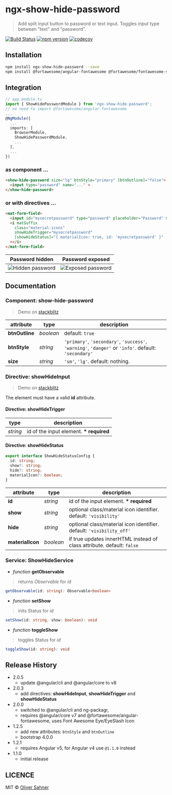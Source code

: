 # ngx-show-hide-password

> Add split input button to password or text input. Toggles input type between "text" and "password".

[![Build Status](https://travis-ci.org/osahner/ngx-show-hide-password.svg?branch=master)](https://travis-ci.org/osahner/ngx-show-hide-password)
[![npm version](https://badge.fury.io/js/ngx-show-hide-password.svg)](https://badge.fury.io/js/ngx-show-hide-password)
[![codecov](https://codecov.io/gh/osahner/ngx-show-hide-password/branch/develop/graph/badge.svg)](https://codecov.io/gh/osahner/ngx-show-hide-password)

## Installation

```sh
npm install ngx-show-hide-password --save
npm install @fortawesome/angular-fontawesome @fortawesome/fontawesome-svg-core @fortawesome/free-solid-svg-icons --save
```

## Integration

```ts
// app.module.ts
import { ShowHidePasswordModule } from 'ngx-show-hide-password';
// no need to import @fortawesome/angular-fontawesome
...
@NgModule({
  ...
  imports: [
    BrowserModule,
    ShowHidePasswordModule,
    ...
  ],
  ...
})
```

### as component ...

```html
<show-hide-password size="lg" btnStyle="primary" [btnOutline]="false">
  <input type="password" name="..." >
</show-hide-password>
```

### or with directives ...

```html
<mat-form-field>
  <input id="mysecretpassword" type="password" placeholder="Password" matInput showHideInput>
  <i matSuffix
    class="material-icons"
    showHideTrigger="mysecretpassword"
    [showHideStatus]="{ materialIcon: true, id: 'mysecretpassword' }"
  ></i>
</mat-form-field>
```

| Password hidden                          | Password exposed                           |
| ---------------------------------------- | ------------------------------------------ |
| ![Hidden password](resources/hidden.png) | ![Exposed password](resources/exposed.png) |


## Documentation

### Component: show-hide-password
> Demo on [stackblitz](https://stackblitz.com/edit/angular-okrmdi?embed=1&file=src/app/app.component.html)

| attribute      | type      | description                                                                                          |
| -------------- | --------- | ---------------------------------------------------------------------------------------------------- |
| **btnOutline** | _boolean_ | default: `true`                                                                                      |
| **btnStyle**   | _string_  | `'primary'`, `'secondary'`, `'success'`, `'warning'`, `'danger'` or `'info'`. default: `'secondary'` |
| **size**       | _string_  | `'sm'`, `'lg'`. default: nothing.                                                                    |

### Directive: showHideInput
> Demo on [stackblitz](https://stackblitz.com/edit/angular-2srzhs?embed=1&file=src/app/app.component.html)

The element must have a valid **id** attribute.

#### Directive: showHideTrigger

| type     | description                              |
| -------- | ---------------------------------------- |
| _string_ | id of the input element. **\* required** |

#### Directive: showHideStatus

```ts
export interface ShowHideStatusConfig {
  id: string;
  show?: string;
  hide?: string;
  materialIcon?: boolean;
}
```

| attribute        | type      | description                                                            |
| ---------------- | --------- | ---------------------------------------------------------------------- |
| **id**           | _string_  | id of the input element. **\* required**                               |
| **show**         | _string_  | optional class/material icon identifier. default: `'visibility'`       |
| **hide**         | _string_  | optional class/material icon identifier. default: `'visibility_off'`   |
| **materialIcon** | _boolean_ | if true updates innerHTML instead of class attribute. default: `false` |

### Service: ShowHideService

- _function_ **getObservable**
> returns _Observable_ for _id_
```ts
getObservable(id: string): Observable<boolean>
```
- _function_ **setShow**
> inits Status for _id_
```ts
setShow(id: string, show: boolean): void
```
- _function_ **toggleShow**
> toggles Status for _id_
```ts
toggleShow(id: string): void
```

## Release History
- 2.0.5
  - update @angular/cli and @angular/core to v8
- 2.0.3
  - add directives: **showHideInput**, **showHideTrigger** and **showHideStatus**
- 2.0.0
  - switched to @angular/cli and ng-packagr,
  - requires @angular/core v7 and @fortawesome/angular-fontawesome, uses Font Awesome Eye/EyeSlash Icon
- 1.2.5
  - add new attributes: `btnStyle` and `btnOutline`
  - bootstrap 4.0.0
- 1.2.1
  - requires Angular v5, for Angular v4 use `@1.1.0` instead
- 1.1.0
  - initial release

## LICENCE

MIT © [Oliver Sahner](mailto:osahner@gmail.com)
